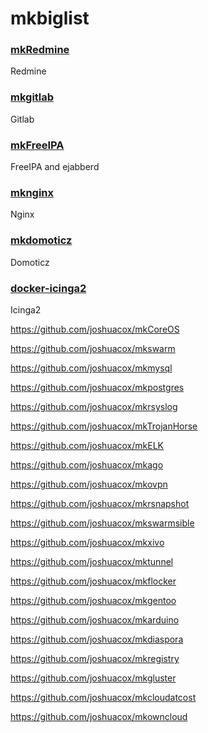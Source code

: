 # mkbiglist

### [mkRedmine](https://github.com/joshuacox/mkredmine)

Redmine

### [mkgitlab](https://github.com/joshuacox/mkgitlab)

Gitlab

### [mkFreeIPA](https://github.com/joshuacox/mkFreeIPA)

FreeIPA and ejabberd

### [mknginx](https://github.com/joshuacox/mknginx)

Nginx

### [mkdomoticz](https://github.com/joshuacox/mkdomoticz)

Domoticz

### [docker-icinga2](https://github.com/joshuacox/docker-icinga2)

Icinga2

https://github.com/joshuacox/mkCoreOS

https://github.com/joshuacox/mkswarm

https://github.com/joshuacox/mkmysql

https://github.com/joshuacox/mkpostgres

https://github.com/joshuacox/mkrsyslog

https://github.com/joshuacox/mkTrojanHorse

https://github.com/joshuacox/mkELK

https://github.com/joshuacox/mkago

https://github.com/joshuacox/mkovpn

https://github.com/joshuacox/mkrsnapshot

https://github.com/joshuacox/mkswarmsible

https://github.com/joshuacox/mkxivo

https://github.com/joshuacox/mktunnel

https://github.com/joshuacox/mkflocker

https://github.com/joshuacox/mkgentoo

https://github.com/joshuacox/mkarduino

https://github.com/joshuacox/mkdiaspora

https://github.com/joshuacox/mkregistry

https://github.com/joshuacox/mkgluster

https://github.com/joshuacox/mkcloudatcost

https://github.com/joshuacox/mkowncloud
